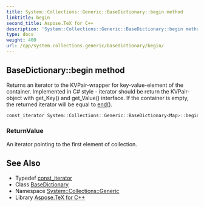```yaml
---
title: System::Collections::Generic::BaseDictionary::begin method
linktitle: begin
second_title: Aspose.TeX for C++
description: 'System::Collections::Generic::BaseDictionary::begin method. Returns an iterator to the KVPair-wrapper for key-value-element of the container. Implemented in C# style - iterator should be return the KVPair-object with get_Key() and get_Value() interface. If the container is empty, the returned iterator will be equal to end() in C++.'
type: docs
weight: 400
url: /cpp/system.collections.generic/basedictionary/begin/
---
```

## BaseDictionary::begin method


Returns an iterator to the KVPair-wrapper for key-value-element of the container. Implemented in C# style - iterator should be return the KVPair-object with get_Key() and get_Value() interface. If the container is empty, the returned iterator will be equal to [end()](../../ienumerable/end/).

```cpp
const_iterator System::Collections::Generic::BaseDictionary<Map>::begin() const noexcept
```


### ReturnValue

An iterator pointing to the first element of collection.

## See Also

* Typedef [const_iterator](../const_iterator/)
* Class [BaseDictionary](../)
* Namespace [System::Collections::Generic](../../)
* Library [Aspose.TeX for C++](../../../)
